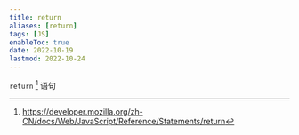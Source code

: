 ```yaml
---
title: return
aliases: [return]
tags: [JS]
enableToc: true
date: 2022-10-19
lastmod: 2022-10-24
---
```


`return` [^1] 语句

[^1]: <https://developer.mozilla.org/zh-CN/docs/Web/JavaScript/Reference/Statements/return>
